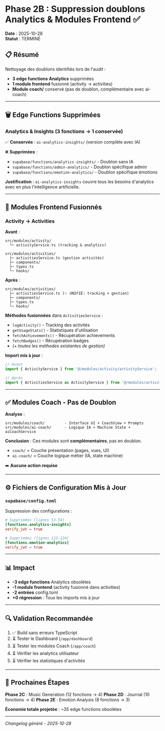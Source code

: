 # Phase 2B : Suppression doublons Analytics & Modules Frontend ✅

**Date** : 2025-10-28  
**Statut** : TERMINÉ

## 📋 Résumé

Nettoyage des doublons identifiés lors de l'audit :
- **3 edge functions Analytics** supprimées
- **1 module frontend** fusionné (activity → activities)
- **Module coach/** conservé (pas de doublon, complémentaire avec ai-coach)

---

## 🗑️ Edge Functions Supprimées

### Analytics & Insights (3 fonctions → 1 conservée)

✅ **Conservée** : `ai-analytics-insights/` (version complète avec IA)

❌ **Supprimées** :
- `supabase/functions/analytics-insights/` - Doublon sans IA
- `supabase/functions/admin-analytics/` - Doublon spécifique admin
- `supabase/functions/emotion-analytics/` - Doublon spécifique émotions

**Justification** : `ai-analytics-insights` couvre tous les besoins d'analytics avec en plus l'intelligence artificielle.

---

## 🔀 Modules Frontend Fusionnés

### Activity → Activities

**Avant** :
```
src/modules/activity/
  └─ activityService.ts (tracking & analytics)

src/modules/activities/
  ├─ activitiesService.ts (gestion activités)
  ├─ components/
  ├─ types.ts
  └─ hooks/
```

**Après** :
```
src/modules/activities/
  ├─ activitiesService.ts (✨ UNIFIÉ: tracking + gestion)
  ├─ components/
  ├─ types.ts
  └─ hooks/
```

**Méthodes fusionnées** dans `ActivitiesService` :
- `logActivity()` - Tracking des activités
- `getUsageStats()` - Statistiques d'utilisation
- `fetchAchievements()` - Récupération achievements
- `fetchBadges()` - Récupération badges
- *(+ toutes les méthodes existantes de gestion)*

**Import mis à jour** :
```typescript
// Avant
import { ActivityService } from '@/modules/activity/activityService';

// Après
import { ActivitiesService as ActivityService } from '@/modules/activities/activitiesService';
```

---

## ✅ Modules Coach - Pas de Doublon

**Analyse** :
```
src/modules/coach/         - Interface UI + CoachView + Prompts
src/modules/ai-coach/      - Logique IA + Machine State + aiCoachService
```

**Conclusion** : Ces modules sont **complémentaires**, pas en doublon.
- `coach/` = Couche présentation (pages, vues, UI)
- `ai-coach/` = Couche logique métier (IA, state machine)

➡️ **Aucune action requise**

---

## ⚙️ Fichiers de Configuration Mis à Jour

### `supabase/config.toml`
Suppression des configurations :
```toml
# Supprimées (lignes 53-54)
[functions.analytics-insights]
verify_jwt = true

# Supprimées (lignes 123-124)
[functions.emotion-analytics]
verify_jwt = true
```

---

## 📊 Impact

- **-3 edge functions** Analytics obsolètes
- **-1 module frontend** (activity fusionné dans activities)
- **-2 entrées** config.toml
- **+0 régression** : Tous les imports mis à jour

---

## 🔍 Validation Recommandée

1. ✅ Build sans erreurs TypeScript
2. ⏳ Tester le Dashboard (`/app/dashboard`)
3. ⏳ Tester les modules Coach (`/app/coach`)
4. ⏳ Vérifier les analytics utilisateur
5. ⏳ Vérifier les statistiques d'activités

---

## 🎯 Prochaines Étapes

**Phase 2C** : Music Generation (12 fonctions → 4)
**Phase 2D** : Journal (10 fonctions → 4)
**Phase 2E** : Emotion Analysis (8 fonctions → 3)

**Économie totale projetée** : ~35 edge functions obsolètes

---

*Changelog généré - 2025-10-28*
